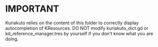 # IMPORTANT
Kuriakuto relies on the content of this folder to correctly display autocompletion of KResources.
DO NOT modify kuriakuto_dict.gd or kd_reference_manager.tres by yourself if you don't know what you are doing.
